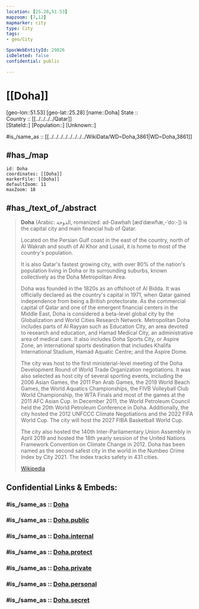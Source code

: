 ```yaml
---
location: [25.28,51.53] 
mapzoom: [7,12] 
mapmarker: city 
type: City
tags:
- geo/City

SpocWebEntityId: 29826
isDeleted: false
confidential: public

---
```

# [[Doha]] 

[geo-lon::51.53] 
[geo-lat::25.28] 
[name::Doha] 
State ::  
Country :: [[../../../../Qatar]]  
[StateId::] 
[Population::] 
[Unknown::] 

#is_/same_as :: [[../../../../../../../../WikiData/WD~Doha,3861|WD~Doha,3861]] 

## #has_/map 

```leaflet
id: Doha
coordinates: [[Doha]] 
markerFile: [[Doha]] 
defaultZoom: 11 
maxZoom: 18
```

## #has_/text_of_/abstract 

> **Doha** (Arabic: الدوحة, romanized: ad-Dawḥah [ædˈdæwħæ,-ˈdoː-]) 
> is the capital city and main financial hub of Qatar. 
> 
> Located on the Persian Gulf coast in the east of the country, 
> north of Al Wakrah and south of Al Khor and Lusail, 
> it is home to most of the country's population. 
> 
> It is also Qatar's fastest growing city, with over 80% of the nation's population living in Doha or its surrounding suburbs, known collectively as the Doha Metropolitan Area.
>
> Doha was founded in the 1820s as an offshoot of Al Bidda. It was officially declared as the country's capital in 1971, when Qatar gained independence from being a British protectorate. As the commercial capital of Qatar and one of the emergent financial centers in the Middle East, Doha is considered a beta-level global city by the Globalization and World Cities Research Network. Metropolitan Doha includes parts of Al Rayyan such as Education City, an area devoted to research and education, and Hamad Medical City, an administrative area of medical care. It also includes Doha Sports City, or Aspire Zone, an international sports destination that includes Khalifa International Stadium, Hamad Aquatic Centre; and the Aspire Dome.
>
> The city was host to the first ministerial-level meeting of the Doha Development Round of World Trade Organization negotiations. It was also selected as host city of several sporting events, including the 2006 Asian Games, the 2011 Pan Arab Games, the 2019 World Beach Games, the World Aquatics Championships, the FIVB Volleyball Club World Championship, the WTA Finals and most of the games at the 2011 AFC Asian Cup. In December 2011, the World Petroleum Council held the 20th World Petroleum Conference in Doha. Additionally, the city hosted the 2012 UNFCCC Climate Negotiations and the 2022 FIFA World Cup. The city will host the 2027 FIBA Basketball World Cup.
>
> The city also hosted the 140th Inter-Parliamentary Union Assembly in April 2019 and hosted the 18th yearly session of the United Nations Framework Convention on Climate Change in 2012. Doha has been named as the second safest city in the world in the Numbeo Crime Index by City 2021. The index tracks safety in 431 cities.
>
> [Wikipedia](https://en.wikipedia.org/wiki/Doha)

## Confidential Links & Embeds: 

### #is_/same_as :: [Doha](/_Standards/Earth/Continent/Asia/Asia~West/Qatar/municipalities~Qatar/Ad_Dawhah/City/Doha.md) 

### #is_/same_as :: [Doha.public](/_public/Earth/Continent/Asia/Asia~West/Qatar/municipalities~Qatar/Ad_Dawhah/City/Doha.public.md) 

### #is_/same_as :: [Doha.internal](/_internal/Earth/Continent/Asia/Asia~West/Qatar/municipalities~Qatar/Ad_Dawhah/City/Doha.internal.md) 

### #is_/same_as :: [Doha.protect](/_protect/Earth/Continent/Asia/Asia~West/Qatar/municipalities~Qatar/Ad_Dawhah/City/Doha.protect.md) 

### #is_/same_as :: [Doha.private](/_private/Earth/Continent/Asia/Asia~West/Qatar/municipalities~Qatar/Ad_Dawhah/City/Doha.private.md) 

### #is_/same_as :: [Doha.personal](/_personal/Earth/Continent/Asia/Asia~West/Qatar/municipalities~Qatar/Ad_Dawhah/City/Doha.personal.md) 

### #is_/same_as :: [Doha.secret](/_secret/Earth/Continent/Asia/Asia~West/Qatar/municipalities~Qatar/Ad_Dawhah/City/Doha.secret.md)


